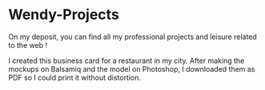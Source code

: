 # Wendy-Projects
On my deposit, you can find all my professional projects and leisure related to the web !

I created this business card for a restaurant in my city. After making the mockups on Balsamiq and the model on Photoshop, I downloaded them as PDF so I could print it without distortion.
